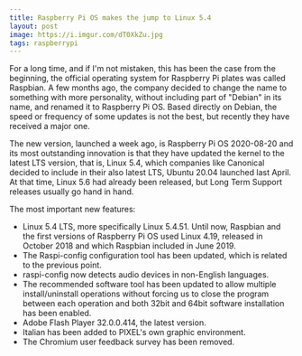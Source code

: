 ```yaml
---
title: Raspberry Pi OS makes the jump to Linux 5.4
layout: post
image: https://i.imgur.com/dT0XkZu.jpg
tags: raspberrypi
---
```


For a long time, and if I'm not mistaken, this has been the case from the beginning, the official operating system for Raspberry Pi plates was called Raspbian. A few months ago, the company decided to change the name to something with more personality, without including part of "Debian" in its name, and renamed it to Raspberry Pi OS. Based directly on Debian, the speed or frequency of some updates is not the best, but recently they have received a major one.

The new version, launched a week ago, is Raspberry Pi OS 2020-08-20 and its most outstanding innovation is that they have updated the kernel to the latest LTS version, that is, Linux 5.4, which companies like Canonical decided to include in their also latest LTS, Ubuntu 20.04 launched last April. At that time, Linux 5.6 had already been released, but Long Term Support releases usually go hand in hand.

The most important new features:

- Linux 5.4 LTS, more specifically Linux 5.4.51. Until now, Raspbian and the first versions of Raspberry Pi OS used Linux 4.19, released in October 2018 and which Raspbian included in June 2019.
- The Raspi-config configuration tool has been updated, which is related to the previous point.
- raspi-config now detects audio devices in non-English languages.
- The recommended software tool has been updated to allow multiple install/uninstall operations without forcing us to close the program between each operation and both 32bit and 64bit software installation has been enabled.
- Adobe Flash Player 32.0.0.414, the latest version.
- Italian has been added to PIXEL's own graphic environment.
- The Chromium user feedback survey has been removed.
